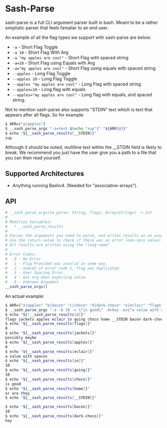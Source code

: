 # Sash-Parse #

sash-parse is a full CLI argument parser built in bash. Meant to be
a rather simplistic parser that feels famaliar to an end user.

An example of all the flag types we support with sash-parse are below:

* `-a` - Short Flag Toggle
* `-a 10` - Short Flag With Arg
* `-a "my apples are cool"` - Short Flag with spaced string
* `-a=10` - Short Flag using Equals with Arg
* `-a="my apples are cool"` - Short Flag using equals with spaced string
* `--apples` - Long Flag Toggle
* `--apples 10` - Long Flag Toggle
* `--apples "my apples are cool"` - Long Flag with spaced string
* `--apples=10` - Long flag with equals
* `--apples="my apples are cool"` - Long flag with equals, and spaced string.

Not to mention sash-parse also supports "STDIN" text which is text that appears after
all flags. So for example:

```bash
$ ARR=("a|apples")
$ __sash_parse_args "-a=test $(echo "sup")" "${ARR[@]}"
$ echo "${__sash_parse_results[__STDIN]}"
sup
```

Although it should be noted, multiline text within the __STDIN field
is likely to break. We recommend you just have the user give you a path to a
file that you can then read yourself.

## Supported Architectures ##

* Anything running Bashv4. (Needed for "associative-arrays").

## API ##

```bash
# __sash_parse_args(to_parse: String, flags: Array<String>) -> Int
#
# Modifies Variables:
#   * __sash_parse_results
#
# Parses the arguments you need to parse, and writes results as an associative array with the name: "__sash_parse_results".
# Use the return value to check if there was an error (non-zero value).
# All results are written using the "long-name".
#
# Error Codes:
#   0 - No Error
#   1 - Flag Provided was invalid in some way.
#   2 - Subset of error code 1, flag was duplicated.
#   3 - User Spacing Error.
#   4 - Got arg when expecting value.
#   5 - Unknown Argument
__sash_parse_args()
```

An actual example:

```bash
$ ARR=("a|apples" "b|bacon" "c|choco" "d|dark-choco" "e|eclair" "flags" "going" "home" "in" "j|jackets")
$ __sash_parse_args "-a -b 10 -c \"is good\" -d=hey -e=\"a value with spaces\" --flags --going 10 --home \"or are they\" --in=10 --jackets=\"possibly maybe\"" "${ARR[@]}"
$ echo "${!__sash_parse_results[@]}"
flags jackets apples eclair in going choco home __STDIN bacon dark-choco
$ echo "${__sash_parse_results[flags]}"
0
$ echo "${__sash_parse_results[jackets]}"
possibly maybe
$ echo "${__sash_parse_results[apples]}"
0
$ echo "${__sash_parse_results[eclair]}"
a value with spaces
$ echo "${__sash_parse_results[in]}"
10
$ echo "${__sash_parse_results[going]}"
10
$ echo "${__sash_parse_results[choco]}"
is good
$ echo "${__sash_parse_results[home]}"
or are they
$ echo "${__sash_parse_results[__STDIN]}"

$ echo "${__sash_parse_results[bacon]}"
10
$ echo "${__sash_parse_results[dark-choco]}"
hey
```
